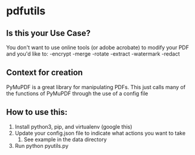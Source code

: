 # pdfutils

## Is this your Use Case?
You don't want to use online tools (or adobe acrobate) to modify your PDF and you'd like to:
-encrypt
-merge
-rotate
-extract
-watermark
-redact

## Context for creation
PyMuPDF is a great library for manipulating PDFs.  This just calls many of the functions of PyMuPDF through the use of a config file

## How to use this:
1. Install python3, pip, and virtualenv (google this)
1. Update your config.json file to indicate what actions you want to take
   1. See example in the data directory
1. Run python pyutils.py <directory>

